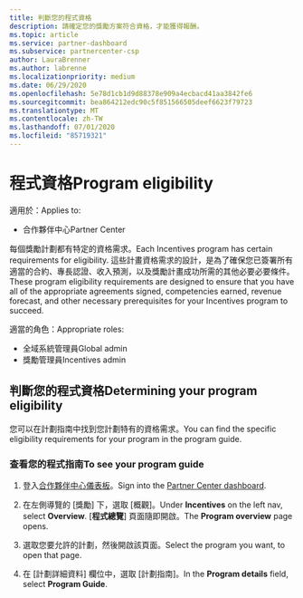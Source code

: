 ```yaml
---
title: 判斷您的程式資格
description: 請確定您的獎勵方案符合資格，才能獲得報酬。
ms.topic: article
ms.service: partner-dashboard
ms.subservice: partnercenter-csp
author: LauraBrenner
ms.author: labrenne
ms.localizationpriority: medium
ms.date: 06/29/2020
ms.openlocfilehash: 5e78d1cb1d9d88378e909a4ecbacd41aa3842fe6
ms.sourcegitcommit: bea864212edc90c5f851566505deef6623f79723
ms.translationtype: MT
ms.contentlocale: zh-TW
ms.lasthandoff: 07/01/2020
ms.locfileid: "85719321"
---
```

# <a name="program-eligibility"></a><span data-ttu-id="c8c6e-103">程式資格</span><span class="sxs-lookup"><span data-stu-id="c8c6e-103">Program eligibility</span></span>

<span data-ttu-id="c8c6e-104">適用於：</span><span class="sxs-lookup"><span data-stu-id="c8c6e-104">Applies to:</span></span>

- <span data-ttu-id="c8c6e-105">合作夥伴中心</span><span class="sxs-lookup"><span data-stu-id="c8c6e-105">Partner Center</span></span>

<span data-ttu-id="c8c6e-106">每個獎勵計劃都有特定的資格需求。</span><span class="sxs-lookup"><span data-stu-id="c8c6e-106">Each Incentives program has certain requirements for eligibility.</span></span> <span data-ttu-id="c8c6e-107">這些計畫資格需求的設計，是為了確保您已簽署所有適當的合約、專長認證、收入預測，以及獎勵計畫成功所需的其他必要必要條件。</span><span class="sxs-lookup"><span data-stu-id="c8c6e-107">These program eligibility requirements are designed to ensure that you have all of the appropriate agreements signed, competencies earned, revenue forecast, and other necessary prerequisites for your Incentives program to succeed.</span></span>

<span data-ttu-id="c8c6e-108">適當的角色：</span><span class="sxs-lookup"><span data-stu-id="c8c6e-108">Appropriate roles:</span></span>

- <span data-ttu-id="c8c6e-109">全域系統管理員</span><span class="sxs-lookup"><span data-stu-id="c8c6e-109">Global admin</span></span>
- <span data-ttu-id="c8c6e-110">獎勵管理員</span><span class="sxs-lookup"><span data-stu-id="c8c6e-110">Incentives admin</span></span>

## <a name="determining-your-program-eligibility"></a><span data-ttu-id="c8c6e-111">判斷您的程式資格</span><span class="sxs-lookup"><span data-stu-id="c8c6e-111">Determining your program eligibility</span></span>

<span data-ttu-id="c8c6e-112">您可以在計劃指南中找到您計劃特有的資格需求。</span><span class="sxs-lookup"><span data-stu-id="c8c6e-112">You can find the specific eligibility requirements for your program in the program guide.</span></span> 

### <a name="to-see-your-program-guide"></a><span data-ttu-id="c8c6e-113">查看您的程式指南</span><span class="sxs-lookup"><span data-stu-id="c8c6e-113">To see your program guide</span></span>

1. <span data-ttu-id="c8c6e-114">登入[合作夥伴中心儀表板](https://partner.microsoft.com/dashboard/)。</span><span class="sxs-lookup"><span data-stu-id="c8c6e-114">Sign into the [Partner Center dashboard](https://partner.microsoft.com/dashboard/).</span></span>

2. <span data-ttu-id="c8c6e-115">在左側導覽的 [獎勵] 下，選取 [概觀]。</span><span class="sxs-lookup"><span data-stu-id="c8c6e-115">Under **Incentives** on the left nav, select **Overview**.</span></span> <span data-ttu-id="c8c6e-116">[**程式總覽**] 頁面隨即開啟。</span><span class="sxs-lookup"><span data-stu-id="c8c6e-116">The **Program overview** page opens.</span></span>

3. <span data-ttu-id="c8c6e-117">選取您要允許的計劃，然後開啟該頁面。</span><span class="sxs-lookup"><span data-stu-id="c8c6e-117">Select the program you want, to open that page.</span></span>

4. <span data-ttu-id="c8c6e-118">在 [計劃詳細資料] 欄位中，選取 [計劃指南]。</span><span class="sxs-lookup"><span data-stu-id="c8c6e-118">In the **Program details** field, select **Program Guide**.</span></span>
